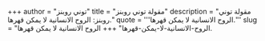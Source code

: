 +++
author = "توني روبنز"
title = "مقولة توني روبنز"
description = "مقولة توني روبنز: الروح الانسانية لا يمكن قهرها."
quote = '''الروح الانسانية لا يمكن قهرها.''' 
slug = "الروح-الانسانية-لا-يمكن-قهرها"
+++
الروح الانسانية لا يمكن قهرها.
